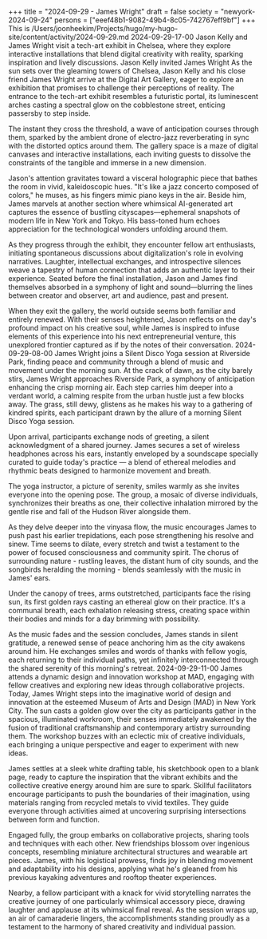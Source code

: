 +++
title = "2024-09-29 - James Wright"
draft = false
society = "newyork-2024-09-24"
persons = ["eeef48b1-9082-49b4-8c05-742767eff9bf"]
+++
This is /Users/joonheekim/Projects/hugo/my-hugo-site/content/activity/2024-09-29.md
2024-09-29-17-00
Jason Kelly and James Wright visit a tech-art exhibit in Chelsea, where they explore interactive installations that blend digital creativity with reality, sparking inspiration and lively discussions.
Jason Kelly invited James Wright
As the sun sets over the gleaming towers of Chelsea, Jason Kelly and his close friend James Wright arrive at the Digital Art Gallery, eager to explore an exhibition that promises to challenge their perceptions of reality. The entrance to the tech-art exhibit resembles a futuristic portal, its luminescent arches casting a spectral glow on the cobblestone street, enticing passersby to step inside. 

The instant they cross the threshold, a wave of anticipation courses through them, sparked by the ambient drone of electro-jazz reverberating in sync with the distorted optics around them. The gallery space is a maze of digital canvases and interactive installations, each inviting guests to dissolve the constraints of the tangible and immerse in a new dimension. 

Jason's attention gravitates toward a visceral holographic piece that bathes the room in vivid, kaleidoscopic hues. "It's like a jazz concerto composed of colors," he muses, as his fingers mimic piano keys in the air. Beside him, James marvels at another section where whimsical AI-generated art captures the essence of bustling cityscapes—ephemeral snapshots of modern life in New York and Tokyo. His bass-toned hum echoes appreciation for the technological wonders unfolding around them.

As they progress through the exhibit, they encounter fellow art enthusiasts, initiating spontaneous discussions about digitalization's role in evolving narratives. Laughter, intellectual exchanges, and introspective silences weave a tapestry of human connection that adds an authentic layer to their experience. Seated before the final installation, Jason and James find themselves absorbed in a symphony of light and sound—blurring the lines between creator and observer, art and audience, past and present.

When they exit the gallery, the world outside seems both familiar and entirely renewed. With their senses heightened, Jason reflects on the day's profound impact on his creative soul, while James is inspired to infuse elements of this experience into his next entrepreneurial venture, this unexplored frontier captured as if by the notes of their conversation.
2024-09-29-08-00
James Wright joins a Silent Disco Yoga session at Riverside Park, finding peace and community through a blend of music and movement under the morning sun.
At the crack of dawn, as the city barely stirs, James Wright approaches Riverside Park, a symphony of anticipation enhancing the crisp morning air. Each step carries him deeper into a verdant world, a calming respite from the urban hustle just a few blocks away. The grass, still dewy, glistens as he makes his way to a gathering of kindred spirits, each participant drawn by the allure of a morning Silent Disco Yoga session.

Upon arrival, participants exchange nods of greeting, a silent acknowledgment of a shared journey. James secures a set of wireless headphones across his ears, instantly enveloped by a soundscape specially curated to guide today's practice — a blend of ethereal melodies and rhythmic beats designed to harmonize movement and breath.

The yoga instructor, a picture of serenity, smiles warmly as she invites everyone into the opening pose. The group, a mosaic of diverse individuals, synchronizes their breaths as one, their collective inhalation mirrored by the gentle rise and fall of the Hudson River alongside them.

As they delve deeper into the vinyasa flow, the music encourages James to push past his earlier trepidations, each pose strengthening his resolve and sinew. Time seems to dilate, every stretch and twist a testament to the power of focused consciousness and community spirit. The chorus of surrounding nature - rustling leaves, the distant hum of city sounds, and the songbirds heralding the morning - blends seamlessly with the music in James' ears.

Under the canopy of trees, arms outstretched, participants face the rising sun, its first golden rays casting an ethereal glow on their practice. It's a communal breath, each exhalation releasing stress, creating space within their bodies and minds for a day brimming with possibility.

As the music fades and the session concludes, James stands in silent gratitude, a renewed sense of peace anchoring him as the city awakens around him. He exchanges smiles and words of thanks with fellow yogis, each returning to their individual paths, yet infinitely interconnected through the shared serenity of this morning's retreat.
2024-09-29-11-00
James attends a dynamic design and innovation workshop at MAD, engaging with fellow creatives and exploring new ideas through collaborative projects.
Today, James Wright steps into the imaginative world of design and innovation at the esteemed Museum of Arts and Design (MAD) in New York City. The sun casts a golden glow over the city as participants gather in the spacious, illuminated workroom, their senses immediately awakened by the fusion of traditional craftsmanship and contemporary artistry surrounding them. The workshop buzzes with an eclectic mix of creative individuals, each bringing a unique perspective and eager to experiment with new ideas.

James settles at a sleek white drafting table, his sketchbook open to a blank page, ready to capture the inspiration that the vibrant exhibits and the collective creative energy around him are sure to spark. Skillful facilitators encourage participants to push the boundaries of their imagination, using materials ranging from recycled metals to vivid textiles. They guide everyone through activities aimed at uncovering surprising intersections between form and function.

Engaged fully, the group embarks on collaborative projects, sharing tools and techniques with each other. New friendships blossom over ingenious concepts, resembling miniature architectural structures and wearable art pieces. James, with his logistical prowess, finds joy in blending movement and adaptability into his designs, applying what he's gleaned from his previous kayaking adventures and rooftop theater experiences.

Nearby, a fellow participant with a knack for vivid storytelling narrates the creative journey of one particularly whimsical accessory piece, drawing laughter and applause at its whimsical final reveal. As the session wraps up, an air of camaraderie lingers, the accomplishments standing proudly as a testament to the harmony of shared creativity and individual passion.
